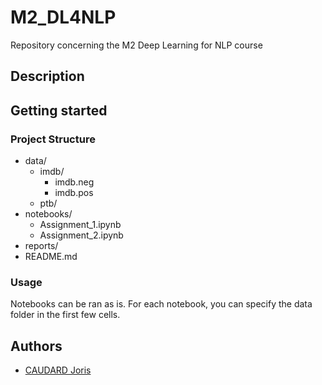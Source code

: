 # M2_DL4NLP

Repository concerning the M2 Deep Learning for NLP course

## Description

## Getting started

### Project Structure

- data/
    - imdb/
        - imdb.neg
        - imdb.pos
    - ptb/
- notebooks/
    - Assignment_1.ipynb
    - Assignment_2.ipynb
- reports/
- README.md

### Usage

Notebooks can be ran as is. For each notebook, you can specify the data folder in the first few cells.

## Authors

* [CAUDARD Joris](https://github.com/JorisCaudard)